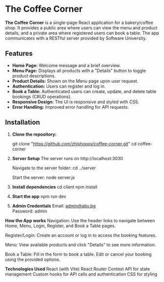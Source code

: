 # The Coffee Corner

**The Coffee Corner** is a single-page React application for a bakery/coffee shop. It provides a public area where users can view the menu and product details, and a private area where registered users can book a table. The app communicates with a RESTful server provided by Software University.

## Features

- **Home Page:** Welcome message and a brief overview.
- **Menu Page:** Displays all products with a "Details" button to toggle product descriptions.
- **Product Details:** Shown on the Menu page upon user request.
- **Authentication:** Users can register and log in.
- **Book a Table:** Authenticated users can create, update, and delete table bookings (CRUD operations).
- **Responsive Design:** The UI is responsive and styled with CSS.
- **Error Handling:** Improved error handling for API requests.

## Installation

1. **Clone the repository:**

   git clone "https://github.com/zhishopov/coffee-corner.git"
   cd coffee-corner

2. **Server Setup**
   The server runs on http://localhost:3030

   Navigate to the server folder:
   cd ../server

   Start the server:
   node server.js

3. **Install dependencies**
   cd client
   npm install

4. **Start the app**
   npm run dev

5. **Admin Credentials**
   Email: admin@abv.bg  
   Password: admin

**How the App works**
Navigation: Use the header links to navigate between Home, Menu, Login, Register, and Book a Table pages.

Register/Login: Create an account or log in to access the booking features.

Menu: View available products and click "Details" to see more information.

Book a Table: Fill in the form to book a table. Edit or cancel your booking using the provided options.

**Technologies Used**
React (with Vite)
React Router
Context API for state management
Custom hooks for API calls and authentication
CSS for styling
